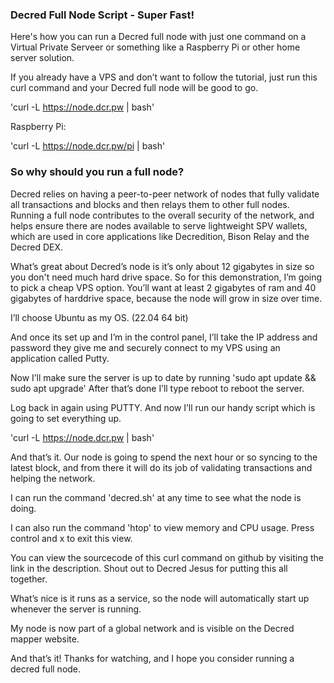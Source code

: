 ### Decred Full Node Script - Super Fast!

Here's how you can run a Decred full node with just one command on a Virtual Private Serveer or something like a Raspberry Pi or other home server solution.

If you already have a VPS and don’t want to follow the tutorial, just run this curl command and your Decred full node will be good to go.

'curl -L https://node.dcr.pw | bash'

Raspberry Pi:

'curl -L https://node.dcr.pw/pi | bash'

### So why should you run a full node?

Decred relies on having a peer-to-peer network of nodes that fully validate all transactions and blocks and then relays them to other full nodes. Running a full node contributes to the overall security of the network, and helps ensure there are nodes available to serve lightweight SPV wallets, which are used in core applications like Decredition, Bison Relay and the Decred DEX.

What’s great about Decred’s node is it’s only about 12 gigabytes in size so you don't need much hard drive space. So for this demonstration, I’m going to pick a cheap VPS option. You’ll want at least 2 gigabytes of ram and 40 gigabytes of harddrive space, because the node will grow in size over time.

I’ll choose Ubuntu as my OS. (22.04 64 bit)

And once its set up and I’m in the control panel, I’ll take the IP address and password they give me and securely connect to my VPS using an application called Putty.

Now I’ll make sure the server is up to date by running 'sudo apt update && sudo apt upgrade' After that’s done I’ll type reboot to reboot the server.

Log back in again using PUTTY. And now I’ll run our handy script which is going to set everything up.

'curl -L https://node.dcr.pw | bash'

And that’s it. Our node is going to spend the next hour or so syncing to the latest block, and from there it will do its job of validating transactions and helping the network.

I can run the command 'decred.sh' at any time to see what the node is doing.

I can also run the command 'htop' to view memory and CPU usage. Press control and x to exit this view.

You can view the sourcecode of this curl command on github by visiting the link in the description. Shout out to Decred Jesus for putting this all together.

What’s nice is it runs as a service, so the node will automatically start up whenever the server is running.

My node is now part of a global network and is visible on the Decred mapper website.

And that’s it! Thanks for watching, and I hope you consider running a decred full node.
